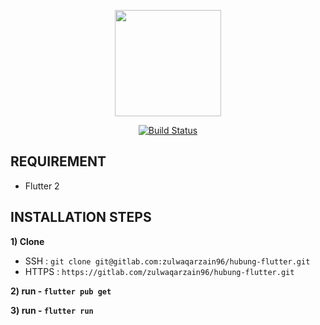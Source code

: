 <p align="center"><a href="#"><img src="https://gitlab.com/zulwaqarzain96/hubung/-/raw/master/public/icons/192.png" width="170"></a></p>

<p align="center">
<a href="https://gitlab.com/ImranShamm/hse-magicx/-/pipelines"><img src="https://travis-ci.org/laravel/framework.svg" alt="Build Status"></a>
</p>

## REQUIREMENT
- Flutter 2

## INSTALLATION STEPS

**1) Clone**
- SSH : `git clone git@gitlab.com:zulwaqarzain96/hubung-flutter.git`
- HTTPS : `https://gitlab.com/zulwaqarzain96/hubung-flutter.git`

**2) run - `flutter pub get`**

**3) run - `flutter run`** 

